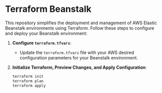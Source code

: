 # Terraform Beanstalk

This repository simplifies the deployment and management of AWS Elastic Beanstalk environments using Terraform. Follow these steps to configure and deploy your Beanstalk environment:

1. **Configure `terraform.tfvars`**:
    - Update the `terraform.tfvars` file with your AWS desired configuration parameters for your Beanstalk environment.

2. **Initialize Terraform, Preview Changes, and Apply Configuration**:
   ```bash
   terraform init
   terraform plan
   terraform apply
